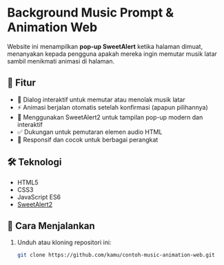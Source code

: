 # Background Music Prompt & Animation Web

Website ini menampilkan **pop-up SweetAlert** ketika halaman dimuat, menanyakan kepada pengguna apakah mereka ingin memutar musik latar sambil menikmati animasi di halaman.

## 🎯 Fitur

- 🎵 Dialog interaktif untuk memutar atau menolak musik latar
- ⚡ Animasi berjalan otomatis setelah konfirmasi (apapun pilihannya)
- 💬 Menggunakan SweetAlert2 untuk tampilan pop-up modern dan interaktif
- ✅ Dukungan untuk pemutaran elemen audio HTML
- 📱 Responsif dan cocok untuk berbagai perangkat

## 🛠️ Teknologi

- HTML5
- CSS3
- JavaScript ES6
- [SweetAlert2](https://sweetalert2.github.io/)

## 🔧 Cara Menjalankan

1. Unduh atau kloning repositori ini:
   ```bash
   git clone https://github.com/kamu/contoh-music-animation-web.git
   ```
